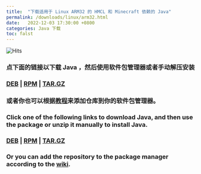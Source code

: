 ```yaml
---
title:  "下载适用于 Linux ARM32 的 HMCL 和 Minecraft 依赖的 Java"
permalink: /downloads/linux/arm32.html
date:   2022-12-03 17:30:00 +0800
categories: Java 下载
toc: falst
---
```


![Hits](https://hits.seeyoufarm.com/api/count/incr/badge.svg?url=https%3A%2F%2Fdocs.hmcl.net%2Fdownloads%2Flinux%2Farm32.html&count_bg=%233E4245&title_bg=%233E4245&icon=&icon_color=%23E7E7E7&title=%F0%9F%91%80&edge_flat=false)

### 点下面的链接以下载 Java ，然后使用软件包管理器或者手动解压安装

### [DEB](https://download.bell-sw.com/java/17.0.8+7/bellsoft-jre17.0.8+7-linux-arm32-vfp-hflt-full.deb) | [RPM](https://download.bell-sw.com/java/17.0.8+7/bellsoft-jre17.0.8+7-linux-arm32-vfp-hflt-full.rpm) | [TAR.GZ](https://download.bell-sw.com/java/17.0.8+7/bellsoft-jre17.0.8+7-linux-arm32-vfp-hflt-full.tar.gz)

### 或者你也可以根据[教程](https://bell-sw.com/pages/repositories/)来添加仓库到你的软件包管理器。

### Click one of the following links to download Java, and then use the package or unzip it manually to install Java.

### [DEB](https://download.bell-sw.com/java/17.0.8+7/bellsoft-jre17.0.8+7-linux-arm32-vfp-hflt-full.deb) | [RPM](https://download.bell-sw.com/java/17.0.8+7/bellsoft-jre17.0.8+7-linux-arm32-vfp-hflt-full.rpm) | [TAR.GZ](https://download.bell-sw.com/java/17.0.8+7/bellsoft-jre17.0.8+7-linux-arm32-vfp-hflt-full.tar.gz)

### Or you can add the repository to the package manager according to the [wiki](https://bell-sw.com/pages/repositories/).